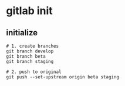 # gitlab init


## initialize
```shell
# 1. create branches
git branch develop
git branch beta
git branch staging

# 2. push to original
git push --set-upstream origin beta staging
```
